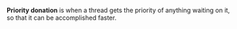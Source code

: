 **Priority donation** is when a thread gets the priority of anything waiting on it, so that it can be accomplished faster.
